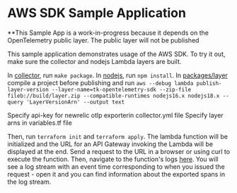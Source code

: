 # AWS SDK Sample Application

**This Sample App is a work-in-progress because it depends on the OpenTelemetry public layer. The public layer will not be published

This sample application demonstrates usage of the AWS SDK. To try it out, make sure the collector and nodejs Lambda
layers are built.

In [collector](../../../collector), run `make package`.
In [nodejs](../../), run `npm install`.
In [packages/layer](../../packages/layer/) compile a project before publishing and run `aws --debug lambda publish-layer-version --layer-name=tk-opentelemetry-sdk --zip-file fileb://build/layer.zip --compatible-runtimes nodejs16.x nodejs18.x --query 'LayerVersionArn' --output text`

Specify api-key for newrelic otlp exporterin collector.yml file
Specify layer arns in variables.tf file 

Then, run `terraform init` and `terraform apply`. The lambda function will be initialized and the URL for an API Gateway invoking the Lambda
will be displayed at the end. Send a request to the URL in a browser or using curl to execute the function. Then,
navigate to the function's logs [here](https://console.aws.amazon.com/cloudwatch/home?region=us-east-1#logStream:group=%252Faws%252Flambda%252Fhello-nodejs).
You will see a log stream with an event time corresponding to when you issued the request - open it and you can find
information about the exported spans in the log stream.
